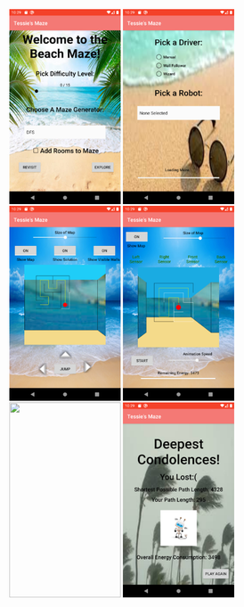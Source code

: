 <img src="874B42D0-EE22-4C6B-934D-3A34E7AE7B77.png" width="200" height="350">

<img src="144D670E-B1A8-467E-9B3C-2AE61072BE78.png" width="200" height="350">

<img src="FD993B95-1001-447E-9741-F7A679561A45.png" width="200" height="350">

<img src="D8DC271C-6958-4A79-B7F8-5297BD98ED19.png" width="200" height="350">

<img src="A9037C8F-0748-4BFE-896F-9BD25CC33CF8.png" width="200" height="350">

<img src="22B2EE74-7D7B-47F5-86C4-30DBBFED997D.png" width="200" height="350">
